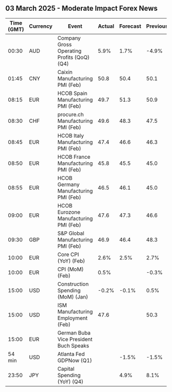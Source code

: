 ## 03 March 2025 - Moderate Impact Forex News

| Time (GMT) | Currency | Event | Actual | Forecast | Previous |
|------|----------|-------|--------|----------|----------|
| 00:30 | AUD | Company Gross Operating Profits (QoQ) (Q4) | 5.9% | 1.7% | -4.9% |
| 01:45 | CNY | Caixin Manufacturing PMI (Feb) | 50.8 | 50.4 | 50.1 |
| 08:15 | EUR | HCOB Spain Manufacturing PMI (Feb) | 49.7 | 51.3 | 50.9 |
| 08:30 | CHF | procure.ch Manufacturing PMI (Feb) | 49.6 | 48.3 | 47.5 |
| 08:45 | EUR | HCOB Italy Manufacturing PMI (Feb) | 47.4 | 46.6 | 46.3 |
| 08:50 | EUR | HCOB France Manufacturing PMI (Feb) | 45.8 | 45.5 | 45.0 |
| 08:55 | EUR | HCOB Germany Manufacturing PMI (Feb) | 46.5 | 46.1 | 45.0 |
| 09:00 | EUR | HCOB Eurozone Manufacturing PMI (Feb) | 47.6 | 47.3 | 46.6 |
| 09:30 | GBP | S&P Global Manufacturing PMI (Feb) | 46.9 | 46.4 | 48.3 |
| 10:00 | EUR | Core CPI (YoY) (Feb) | 2.6% | 2.5% | 2.7% |
| 10:00 | EUR | CPI (MoM) (Feb) | 0.5% |  | -0.3% |
| 15:00 | USD | Construction Spending (MoM) (Jan) | -0.2% | -0.1% | 0.5% |
| 15:00 | USD | ISM Manufacturing Employment (Feb) | 47.6 |  | 50.3 |
| 15:00 | EUR | German Buba Vice President Buch Speaks |  |  |  |
| 54 min | USD | Atlanta Fed GDPNow (Q1) |  | -1.5% | -1.5% |
| 23:50 | JPY | Capital Spending (YoY) (Q4) |  | 4.9% | 8.1% |
